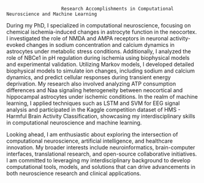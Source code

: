                         Research Accomplishments in Computational Neuroscience and Machine Learning
During my PhD, I specialized in computational neuroscience, focusing on chemical ischemia-induced changes in astrocyte function in the neocortex. I investigated the role of NMDA and AMPA receptors in neuronal activity-evoked changes in sodium concentration and calcium dynamics in astrocytes under metabolic stress conditions. Additionally, I analyzed the role of NBCe1 in pH regulation during ischemia using biophysical models and experimental validation. Utilizing Markov models, I developed detailed biophysical models to simulate ion changes, including sodium and calcium dynamics, and predict cellular responses during transient energy deprivation. My research also involved analyzing ATP consumption differences and Naa signaling heterogeneity between neocortical and hippocampal astrocytes under ischemic conditions. In the realm of machine learning, I applied techniques such as LSTM and SVM for EEG signal analysis and participated in the Kaggle competition dataset of HMS - Harmful Brain Activity Classification, showcasing my interdisciplinary skills in computational neuroscience and machine learning.

Looking ahead, I am enthusiastic about exploring the intersection of computational neuroscience, artificial intelligence, and healthcare innovation. My broader interests include neuroinformatics, brain-computer interfaces, translational research, and open-source collaborative initiatives. I am committed to leveraging my interdisciplinary background to develop computational tools, models, and solutions that can drive advancements in both neuroscience research and clinical applications.
